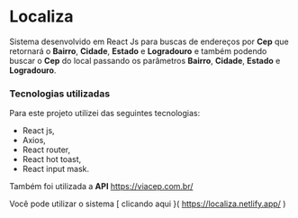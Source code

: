 # Localiza

Sistema desenvolvido em React Js para buscas de endereços por **Cep** que retornará o **Bairro**, **Cidade**, **Estado** e **Logradouro** e também podendo buscar o **Cep** do local passando os parâmetros  **Bairro**, **Cidade**, **Estado** e **Logradouro**.

### Tecnologias utilizadas
Para este projeto utilizei das seguintes tecnologias:

* React js,
* Axios,
* React router,
* React hot toast,
* React input mask.

Também foi utilizada a **API** https://viacep.com.br/

Você pode utilizar o sistema [ clicando aqui }( https://localiza.netlify.app/  )
